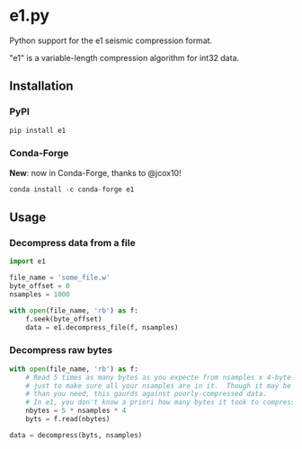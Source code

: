 # e1.py

Python support for the e1 seismic compression format.

"e1" is a variable-length compression algorithm for int32 data.


## Installation

### PyPI

```python
pip install e1
```

### Conda-Forge

**New**: now in Conda-Forge, thanks to @jcox10!

```python
conda install -c conda-forge e1
```

## Usage

### Decompress data from a file

```python
import e1

file_name = 'some_file.w'
byte_offset = 0
nsamples = 1000

with open(file_name, 'rb') as f:
    f.seek(byte_offset)
    data = e1.decompress_file(f, nsamples)

```

### Decompress raw bytes

```python
with open(file_name, 'rb') as f:
    # Read 5 times as many bytes as you expecte from nsamples x 4-byte values,
    # just to make sure all your nsamples are in it.  Though it may be more data
    # than you need, this gaurds against poorly-compressed data.  
    # In e1, you don't know a priori how many bytes it took to compress your data.
    nbytes = 5 * nsamples * 4
    byts = f.read(nbytes)

data = decompress(byts, nsamples)
```
